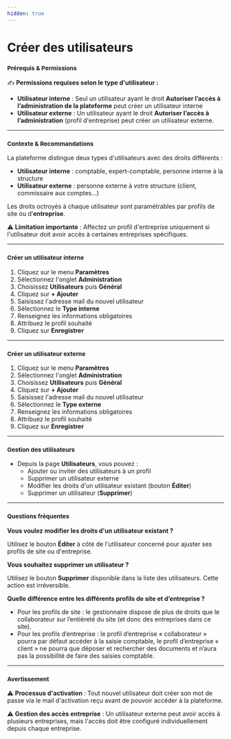 ```yaml
---
hidden: true
---
```


# Créer des utilisateurs

### <sup>**Prérequis & Permissions**</sup>

✍️ **Permissions requises selon le type d'utilisateur :**

* **Utilisateur interne** : Seul un utilisateur ayant le droit **Autoriser l’accès à l’administration de la plateforme** peut créer un utilisateur interne
* **Utilisateur externe** : Un utilisateur ayant le droit **Autoriser l’accès à l’administration** (profil d'entreprise) peut créer un utilisateur externe.

***

### <sup>**Contexte & Recommandations**</sup>

La plateforme distingue deux types d'utilisateurs avec des droits différents :

* **Utilisateur interne** : comptable, expert-comptable, personne interne à la structure
* **Utilisateur externe** : personne externe à votre structure (client, commissaire aux comptes...)

Les droits octroyés à chaque utilisateur sont paramétrables par profils de site ou d’**entreprise**.

⚠️ **Limitation importante** : Affectez un profil d'entreprise uniquement si l'utilisateur doit avoir accès à certaines entreprises spécifiques.

***

### <sup>**Créer un utilisateur interne**</sup>

1. Cliquez sur le menu **Paramètres**
2. Sélectionnez l'onglet **Administration**
3. Choisissez **Utilisateurs** puis **Général**
4. Cliquez sur **+ Ajouter**
5. Saisissez l'adresse mail du nouvel utilisateur
6. Sélectionnez le **Type interne**
7. Renseignez les informations obligatoires
8. Attribuez le profil souhaité
9. Cliquez sur **Enregistrer**

***

### <sup>**Créer un utilisateur externe**</sup>

1. Cliquez sur le menu **Paramètres**
2. Sélectionnez l'onglet **Administration**
3. Choisissez **Utilisateurs** puis **Général**
4. Cliquez sur **+ Ajouter**
5. Saisissez l'adresse mail du nouvel utilisateur
6. Sélectionnez le **Type externe**
7. Renseignez les informations obligatoires
8. Attribuez le profil souhaité
9. Cliquez sur **Enregistrer**

***

### <sup>**Gestion des utilisateurs**</sup>

* Depuis la page **Utilisateurs**, vous pouvez :
  * Ajouter ou inviter des utilisateurs à un profil
  * Supprimer un utilisateur externe
  * Modifier les droits d'un utilisateur existant (bouton **Éditer**)
  * Supprimer un utilisateur (**Supprimer**)

***

### <sup>**Questions fréquentes**</sup>

**Vous voulez modifier les droits d'un utilisateur existant ?**

Utilisez le bouton **Éditer** à côté de l'utilisateur concerné pour ajuster ses profils de site ou d'entreprise.

**Vous souhaitez supprimer un utilisateur ?**

Utilisez le bouton **Supprimer** disponible dans la liste des utilisateurs. Cette action est irréversible.

**Quelle différence entre les différents profils de site et d’entreprise ?**

* Pour les profils de site : le gestionnaire dispose de plus de droits que le collaborateur sur l’entièreté du site (et donc des entreprises dans ce site).
* Pour les profils d’entreprise : le profil d’entreprise « collaborateur » pourra par défaut accéder à la saisie comptable, le profil d’entreprise « client » ne pourra que déposer et rechercher des documents et n’aura pas la possibilité de faire des saisies comptable.

***

### <sup>**Avertissement**</sup>

⚠️ **Processus d'activation** : Tout nouvel utilisateur doit créer son mot de passe via le mail d'activation reçu avant de pouvoir accéder à la plateforme.

⚠️ **Gestion des accès entreprise** : Un utilisateur externe peut avoir accès à plusieurs entreprises, mais l'accès doit être configuré individuellement depuis chaque entreprise.
